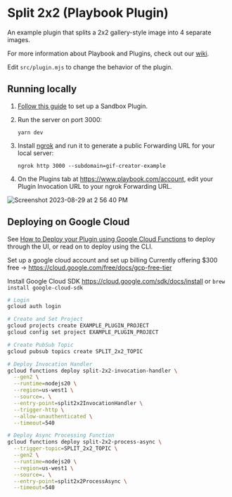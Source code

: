 # Split 2x2 (Playbook Plugin)

An example plugin that splits a 2x2 gallery-style image into 4 separate images.

For more information about Playbook and Plugins, check out our [wiki](https://playbookteam.notion.site/Welcome-to-Playbook-s-Beta-Developer-Program-dc78d1e6321c4dbf949889b1b9d3aa6b).

Edit `src/plugin.mjs` to change the behavior of the plugin.

## Running locally


1. [Follow this guide](https://www.notion.so/playbookteam/Quickstart-How-to-build-a-Plugin-868719686cea43879e7b290472e7767f?pvs=4) to set up a Sandbox Plugin.
2. Run the server on port 3000:
  
   ```
   yarn dev
   ```

3. Install [ngrok](https://ngrok.com/docs/getting-started/) and run it to generate a public Forwarding URL for your local server:

   ```ngrok http 3000 --subdomain=gif-creator-example```

4. On the Plugins tab at https://www.playbook.com/account, edit your Plugin Invocation URL to your ngrok Forwarding URL.

![Screenshot 2023-08-29 at 2 56 40 PM](https://github.com/playbook-labs/playbook-plugin-aws-example/assets/1311091/03db0ace-6e34-406f-b429-5d6d463d7d08)

## Deploying on Google Cloud

See [How to Deploy your Plugin using Google Cloud Functions](https://www.notion.so/playbookteam/How-to-Deploy-your-Plugin-using-Google-Cloud-Functions-1fe3a5c98bd3449aa2406d6f2bc7d8ca?pvs=4) to deploy through the UI, or read on to deploy using the CLI.

Set up a google cloud account and set up billing
Currently offering $300 free -> https://cloud.google.com/free/docs/gcp-free-tier

Install Google Cloud SDK
https://cloud.google.com/sdk/docs/install or `brew install google-cloud-sdk`

```bash
# Login
gcloud auth login

# Create and Set Project
gcloud projects create EXAMPLE_PLUGIN_PROJECT
gcloud config set project EXAMPLE_PLUGIN_PROJECT

# Create PubSub Topic
gcloud pubsub topics create SPLIT_2x2_TOPIC

# Deploy Invocation Handler
gcloud functions deploy split-2x2-invocation-handler \
  --gen2 \
  --runtime=nodejs20 \
  --region=us-west1 \
  --source=. \
  --entry-point=split2x2InvocationHandler \
  --trigger-http \
  --allow-unauthenticated \
  --timeout=540

# Deploy Async Processing Function
gcloud functions deploy split-2x2-process-async \
  --trigger-topic=SPLIT_2x2_TOPIC \
  --gen2 \
  --runtime=nodejs20 \
  --region=us-west1 \
  --source=. \
  --entry-point=split2x2ProcessAsync \
  --timeout=540
```